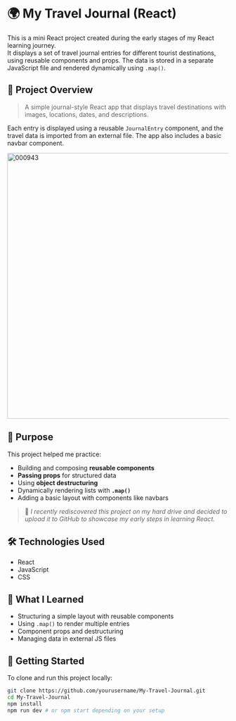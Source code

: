 # 🌍 My Travel Journal (React)

This is a mini React project created during the early stages of my React learning journey.  
It displays a set of travel journal entries for different tourist destinations, using reusable components and props. The data is stored in a separate JavaScript file and rendered dynamically using `.map()`.

## 🚀 Project Overview

> A simple journal-style React app that displays travel destinations with images, locations, dates, and descriptions.

Each entry is displayed using a reusable `JournalEntry` component, and the travel data is imported from an external file. The app also includes a basic navbar component.

<img width="652" height="604" alt="000943" src="https://github.com/user-attachments/assets/bd5df552-6b37-4336-8cf1-a77928c5619b" />

## 🧠 Purpose

This project helped me practice:
- Building and composing **reusable components**
- **Passing props** for structured data
- Using **object destructuring**
- Dynamically rendering lists with **`.map()`**
- Adding a basic layout with components like navbars

> 💾 _I recently rediscovered this project on my hard drive and decided to upload it to GitHub to showcase my early steps in learning React._

## 🛠️ Technologies Used

- React
- JavaScript
- CSS

<!--
## 🔗 Live Demo

_(No live demo available currently)_
-->

## 📝 What I Learned

- Structuring a simple layout with reusable components
- Using `.map()` to render multiple entries
- Component props and destructuring
- Managing data in external JS files

## 📁 Getting Started

To clone and run this project locally:

```bash
git clone https://github.com/yourusername/My-Travel-Journal.git
cd My-Travel-Journal
npm install
npm run dev # or npm start depending on your setup
